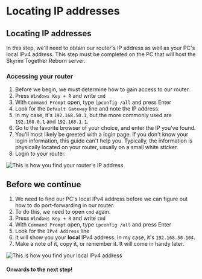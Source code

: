 # Locating IP addresses

## Locating IP addresses

In this step, we'll need to obtain our router's IP address as well as your PC's local IPv4 address. This step must be completed on the PC that will host the Skyrim Together Reborn server.

### **Accessing your router**

1. Before we begin, we must determine how to gain access to our router.
2. Press `Windows Key + R` and write `cmd`
3. With `Command Prompt` open, type `ipconfig /all` and press Enter
4. Look for the `Default Gateway` line and note the IP address.
5. In my case, it's `192.168.50.1`, but the more commonly used are `192.168.0.1` and `192.168.1.1`.
6. Go to the favorite browser of your choice, and enter the IP you've found.
7. You'll most likely be greeted with a login page. If you don't know your login information, this guide can't help you. Typically, the information is physically located on your router, usually on a small white sticker.
8. Login to your router.

![This is how you find your router's IP address](https://i.imgur.com/IXQmKX6.gif)

## **Before we continue**

1. We need to find our PC's local IPv4 address before we can figure out how to do port-forwarding in our router.
2. To do this, we need to open `cmd` again.
3. Press `Windows Key + R` and write `cmd`
4. With `Command Prompt` open, type `ipconfig /all` and press Enter
5. Look for the `IPv4 Address` line
6. It will show you your **local** IPv4 address. In my case, it's `192.168.50.104`.
7. Make a note of it, copy it, or remember it. It will come in handy later.

![This is how you find your local IPv4 address](https://i.imgur.com/xbfZ3b4.gif)

#### Onwards to the next step!
